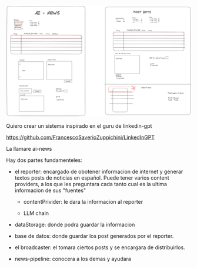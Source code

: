 ![Idea interface](misc/interface_idea.png)




Quiero crear un sistema inspirado en el guru de linkedin-gpt

https://github.com/FrancescoSaverioZuppichini/LinkedInGPT

La llamare ai-news

Hay dos partes fundamenteles:
- el reporter: encargado de obotener informacion de internet y generar textos posts de noticias en español.
Puede tener varios content providers, a los que les preguntara cada tanto cual es la ultima informacion de sus "fuentes"

    - contentPrivider: le dara la informacion al reporter

    - LLM chain
- dataStorage: donde podra guardar la informacion
  
- base de datos: donde guardar los post generados por el reporter.

- el broadcaster: el tomara ciertos posts y se encargara de distribuirlos.

- news-pipeline: conocera a los demas y ayudara


